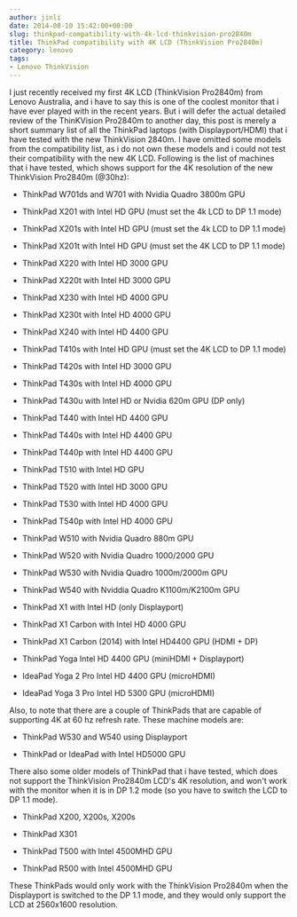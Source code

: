 ```yaml
---
author: jinli
date: 2014-08-10 15:42:00+00:00
slug: thinkpad-compatibility-with-4k-lcd-thinkvision-pro2840m
title: ThinkPad compatibility with 4K LCD (ThinkVision Pro2840m)
category: lenovo
tags:
- Lenovo ThinkVision
---
```

I just recently received my first 4K LCD (ThinkVision Pro2840m) from Lenovo Australia, and i have to say this is one of the coolest monitor that i have ever played with in the recent years. But i will defer the actual detailed review of the ThinKVision Pro2840m to another day, this post is merely a short summary list of all the ThinkPad laptops (with Displayport/HDMI) that i have tested with the new ThinkVision 2840m. I have omitted some models from the compatibility list, as i do not own these models and i could not test their compatibility with the new 4K LCD. Following is the list of machines that i have tested, which shows support for the 4K resolution of the new ThinkVision Pro2840m (@30hz):



  * ThinkPad W701ds and W701 with Nvidia Quadro 3800m GPU

  * ThinkPad X201 with Intel HD GPU (must set the 4k LCD to DP 1.1 mode)

  * ThinkPad X201s with Intel HD GPU (must set the 4k LCD to DP 1.1 mode)

  * ThinkPad X201t with Intel HD GPU (must set the 4K LCD to DP 1.1 mode)

  * ThinkPad X220 with Intel HD 3000 GPU

  * ThinkPad X220t with Intel HD 3000 GPU

  * ThinkPad X230 with Intel HD 4000 GPU

  * ThinkPad X230t with Intel HD 4000 GPU

  * ThinkPad X240 with Intel HD 4400 GPU

  * ThinkPad T410s with Intel HD GPU (must set the 4K LCD to DP 1.1 mode)

  * ThinkPad T420s with Intel HD 3000 GPU

  * ThinkPad T430s with Intel HD 4000 GPU

  * ThinkPad T430u with Intel HD or Nvidia 620m GPU (DP only)

  * ThinkPad T440 with Intel HD 4400 GPU

  * ThinkPad T440s with Intel HD 4400 GPU

  * ThinkPad T440p with Intel HD 4400 GPU

  * ThinkPad T510 with Intel HD GPU

  * ThinkPad T520 with Intel HD 3000 GPU

  * ThinkPad T530 with Intel HD 4000 GPU

  * ThinkPad T540p with Intel HD 4000 GPU

  * ThinkPad W510 with Nvidia Quadro 880m GPU

  * ThinkPad W520 with Nvidia Quadro 1000/2000 GPU

  * ThinkPad W530 with Nvidia Quadro 1000m/2000m GPU

  * ThinkPad W540 with Nviddia Quadro K1100m/K2100m GPU

  * ThinkPad X1 with Intel HD (only Displayport)

  * ThinkPad X1 Carbon with Intel HD 4000 GPU

  * ThinkPad X1 Carbon (2014) with Intel HD4400 GPU (HDMI + DP)

  * ThinkPad Yoga Intel HD 4400 GPU (miniHDMI + Displayport)

  * IdeaPad Yoga 2 Pro Intel HD 4400 GPU (microHDMI)

  * IdeaPad Yoga 3 Pro Intel HD 5300 GPU (microHDMI)


Also, to note that there are a couple of ThinkPads that are capable of supporting 4K at 60 hz refresh rate. These machine models are:

  * ThinkPad W530 and W540 using Displayport

  * ThinkPad or IdeaPad with Intel HD5000 GPU


There also some older models of ThinkPad that i have tested, which does not support the ThinkVision Pro2840m LCD's 4K resolution, and won't work with the monitor when it is in DP 1.2 mode (so you have to switch the LCD to DP 1.1 mode).

  * ThinkPad X200, X200s, X200s

  * ThinkPad X301

  * ThinkPad T500 with Intel 4500MHD GPU

  * ThinkPad R500 with Intel 4500MHD GPU


These ThinkPads would only work with the ThinkVision Pro2840m when the Displayport is switched to the DP 1.1 mode, and they would only support the LCD at 2560x1600 resolution.

